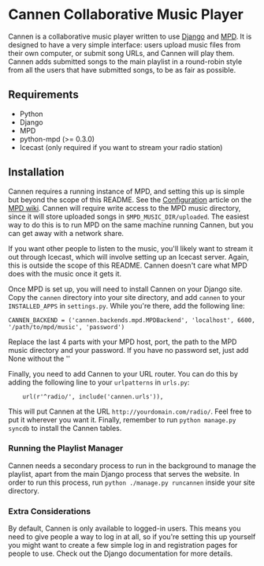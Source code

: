 Cannen Collaborative Music Player
=================================

Cannen is a collaborative music player written to use [Django][] and
[MPD][]. It is designed to have a very simple interface: users upload
music files from their own computer, or submit song URLs, and Cannen
will play them. Cannen adds submitted songs to the main playlist in a
round-robin style from all the users that have submitted songs, to be
as fair as possible.

  [Django]: https://www.djangoproject.com/
  [MPD]: http://mpd.wikia.com/wiki/Music_Player_Daemon_Wiki

Requirements
------------
 * Python
 * Django
 * MPD
 * python-mpd (>= 0.3.0)
 * Icecast (only required if you want to stream your radio station)

Installation
------------

Cannen requires a running instance of MPD, and setting this up is
simple but beyond the scope of this README. See the [Configuration][]
article on the [MPD wiki][MPD]. Cannen will require write access to
the MPD music directory, since it will store uploaded songs in
`$MPD_MUSIC_DIR/uploaded`. The easiest way to do this is to run MPD on
the same machine running Cannen, but you can get away with a network
share.

  [Configuration]: http://mpd.wikia.com/wiki/Configuration

If you want other people to listen to the music, you'll likely want to
stream it out through Icecast, which will involve setting up an
Icecast server. Again, this is outside the scope of this
README. Cannen doesn't care what MPD does with the music once it gets
it.

Once MPD is set up, you will need to install Cannen on your Django
site. Copy the `cannen` directory into your site directory, and add
`cannen` to your `INSTALLED_APPS` in `settings.py`. While you're
there, add the following line:

~~~~{.py}
CANNEN_BACKEND = ('cannen.backends.mpd.MPDBackend', 'localhost', 6600, '/path/to/mpd/music', 'password')
~~~~

Replace the last 4 parts with your MPD host, port, the path to the
MPD music directory and your password. If you have no password set, just
add None without the ''

Finally, you need to add Cannen to your URL router. You can do this by
adding the following line to your `urlpatterns` in `urls.py`:

~~~~{.py}
    url(r'^radio/', include('cannen.urls')),
~~~~

This will put Cannen at the URL `http://yourdomain.com/radio/`. Feel
free to put it wherever you want it. Finally, remember to run
`python manage.py syncdb` to install the Cannen tables.

### Running the Playlist Manager

Cannen needs a secondary process to run in the background to manage
the playlist, apart from the main Django process that serves the
website. In order to run this process, run
`python ./manage.py runcannen` inside your site directory.

### Extra Considerations

By default, Cannen is only available to logged-in users. This means
you need to give people a way to log in at all, so if you're setting
this up yourself you might want to create a few simple log in and
registration pages for people to use. Check out the Django
documentation for more details.
